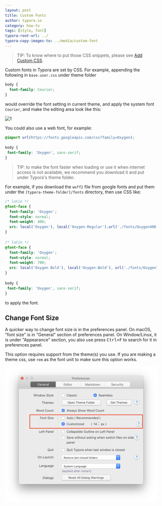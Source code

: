 ```yaml
---
layout: post
title: Custom Fonts
author: typora.io
category: how-to
tags: [style, font]
typora-root-url: ../
typora-copy-images-to: ../media/custom-font
---
```


> TIP: To know where to put those CSS snippets, please see [Add Custom CSS](/Add-Custom-CSS/).

Custom fonts in Typora are set by CSS. For example, appending the following in `base.user.css` under theme folder

```css
body {
  font-family: Courier;
}
```

would override the font setting in current theme, and apply the system font `Courier`, and make the editing area look like this: 

![1](/media/custom-font/1.png)

You could also use a web font, for example:

```css
@import url(https://fonts.googleapis.com/css?family=Oxygen);

body {
 font-family: 'Oxygen', sans-serif; 
}
```

> TIP: to make the font faster when loading or use it when internet access is not available, we recommend you download it and put under Typora's theme folder.

For example, if you download the `woff2` file from google fonts and put them under the `[typora-theme-folder]/fonts` directory, then use CSS like:

```css
/* latin */
@font-face {
  font-family: 'Oxygen';
  font-style: normal;
  font-weight: 400;
  src: local('Oxygen'), local('Oxygen-Regular'),url('./fonts/Oxygen400.woff2') format('woff2');
}

/* latin */
@font-face {
  font-family: 'Oxygen';
  font-style: normal;
  font-weight: 700;
  src: local('Oxygen Bold'), local('Oxygen-Bold'), url('./fonts/Oxygen700.woff2') format('woff2');
}

body {
 font-family: 'Oxygen', sans-serif; 
}
```

to apply the font.

## Change Font Size

A quicker way to change font size is in the preferences panel. On macOS, "font size" is in "General" section of preferences panel. On Window/Linux, it is under "Appearance" section, you also use press <kbd>Ctrl+F</kbd> to search for it in preferences panel.

This option requires support from the theme(s) you use. If you are making a theme css, use `rem` as the font unit to make sure this option works.

![2](/media/custom-font/2.png)
